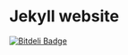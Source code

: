 # Jekyll website

[![Bitdeli Badge](https://d2weczhvl823v0.cloudfront.net/leonardok/leonardok.github.com/trend.png)](https://bitdeli.com/free "Bitdeli Badge")

